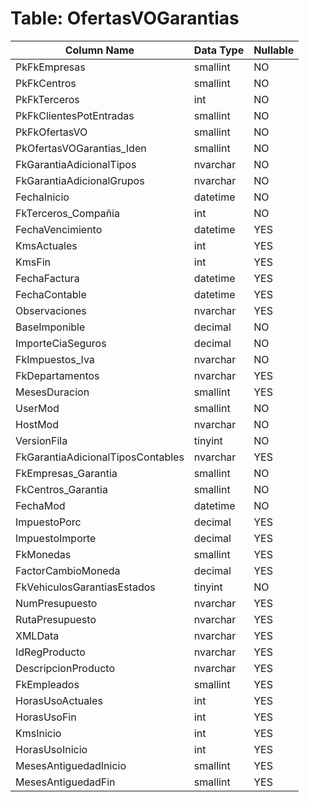# Table: OfertasVOGarantias

| Column Name | Data Type | Nullable |
|-------------|-----------|----------|
| PkFkEmpresas | smallint | NO |
| PkFkCentros | smallint | NO |
| PkFkTerceros | int | NO |
| PkFkClientesPotEntradas | smallint | NO |
| PkFkOfertasVO | smallint | NO |
| PkOfertasVOGarantias_Iden | smallint | NO |
| FkGarantiaAdicionalTipos | nvarchar | NO |
| FkGarantiaAdicionalGrupos | nvarchar | NO |
| FechaInicio | datetime | NO |
| FkTerceros_Compañia | int | NO |
| FechaVencimiento | datetime | YES |
| KmsActuales | int | YES |
| KmsFin | int | YES |
| FechaFactura | datetime | YES |
| FechaContable | datetime | YES |
| Observaciones | nvarchar | YES |
| BaseImponible | decimal | NO |
| ImporteCiaSeguros | decimal | NO |
| FkImpuestos_Iva | nvarchar | NO |
| FkDepartamentos | nvarchar | YES |
| MesesDuracion | smallint | YES |
| UserMod | smallint | NO |
| HostMod | nvarchar | NO |
| VersionFila | tinyint | NO |
| FkGarantiaAdicionalTiposContables | nvarchar | YES |
| FkEmpresas_Garantia | smallint | NO |
| FkCentros_Garantia | smallint | NO |
| FechaMod | datetime | NO |
| ImpuestoPorc | decimal | YES |
| ImpuestoImporte | decimal | YES |
| FkMonedas | smallint | YES |
| FactorCambioMoneda | decimal | YES |
| FkVehiculosGarantiasEstados | tinyint | NO |
| NumPresupuesto | nvarchar | YES |
| RutaPresupuesto | nvarchar | YES |
| XMLData | nvarchar | YES |
| IdRegProducto | nvarchar | YES |
| DescripcionProducto | nvarchar | YES |
| FkEmpleados | smallint | YES |
| HorasUsoActuales | int | YES |
| HorasUsoFin | int | YES |
| KmsInicio | int | YES |
| HorasUsoInicio | int | YES |
| MesesAntiguedadInicio | smallint | YES |
| MesesAntiguedadFin | smallint | YES |
